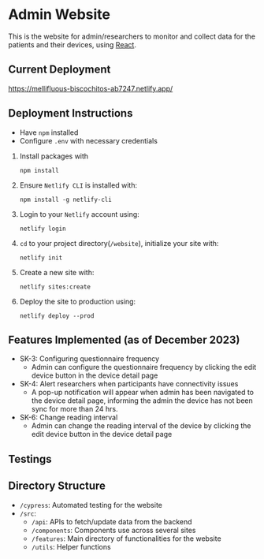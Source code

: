 # Admin Website
This is the website for admin/researchers to monitor and collect data for the patients and their devices, using [React](https://reactjs.org/).

## Current Deployment
https://mellifluous-biscochitos-ab7247.netlify.app/

## Deployment Instructions
- Have `npm` installed
- Configure `.env` with necessary credentials

1. Install packages with 
   ```
   npm install
   ```
2. Ensure `Netlify CLI` is installed with:
    ```
    npm install -g netlify-cli
    ```
3. Login to your `Netlify` account using:
    ```
    netlify login
    ```
4. `cd` to your project directory(`/website`), initialize your site with:
   ```
   netlify init
   ```
5. Create a new site with:
   ```
   netlify sites:create 
   ```
6. Deploy the site to production using:
   ```
   netlify deploy --prod
   ```

## Features Implemented (as of December 2023)
- SK-3: Configuring questionnaire frequency
  - Admin can configure the questionnaire frequency by clicking the edit device button in the device detail page
- SK-4: Alert researchers when participants have connectivity issues
  - A pop-up notification will appear when admin has been navigated to the device detail page, informing the admin the device has not been sync for more than 24 hrs.
- SK-6: Change reading interval
  - Admin can change the reading interval of the device by clicking the edit device button in the device detail page

## Testings


## Directory Structure
- `/cypress`: Automated testing for the website
- `/src`:
  - `/api`: APIs to fetch/update data from the backend
  - `/components`: Components use across several sites
  - `/features`: Main directory of functionalities for the website
  - `/utils`: Helper functions